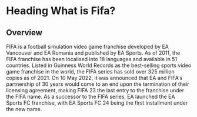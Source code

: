 # Heading What is Fifa?
## Overview
FIFA is a football simulation video game franchise developed by EA Vancouver and EA Romania and published by EA Sports. As of 2011, the FIFA franchise has been localised into 18 languages and available in 51 countries. Listed in Guinness World Records as the best-selling sports video game franchise in the world, the FIFA series has sold over 325 million copies as of 2021. On 10 May 2022, it was announced that EA and FIFA's partnership of 30 years would come to an end upon the termination of their licensing agreement, making FIFA 23 the last entry to the franchise under the FIFA name. As a successor to the FIFA series, EA launched the EA Sports FC franchise, with EA Sports FC 24 being the first installment under the new name.
